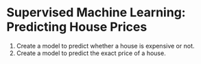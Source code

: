 # Supervised Machine Learning: Predicting House Prices

1. Create a model to predict whether a house is expensive or not. 
2. Create a model to predict the exact price of a house.
